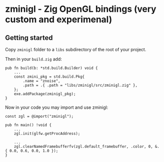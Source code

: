 # zminigl - Zig OpenGL bindings (very custom and experimenal)

## Getting started

Copy `zminigl` folder to a `libs` subdirectory of the root of your project.

Then in your `build.zig` add:

```zig
pub fn build(b: *std.build.Builder) void {
    ...
    const zmini_pkg = std.build.Pkg{
        .name = "znoise",
        .path = .{ .path = "libs/zminigl/src/zminigl.zig" },
    };
    exe.addPackage(zminigl_pkg);
}
```

Now in your code you may import and use zminigl:

```zig
const zgl = @import("zminigl");

pub fn main() !void {
    ...
    zgl.init(glfw.getProcAddress);

    ...
    zgl.clearNamedFramebufferfv(zgl.default_framebuffer, .color, 0, &.{ 0.0, 0.6, 0.0, 1.0 });
}
```
